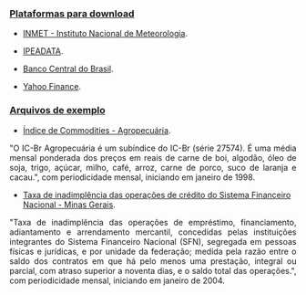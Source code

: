 ### [Plataformas para download](#)

- [INMET - Instituto Nacional de Meteorologia](http://www.inmet.gov.br/portal/index.php?r=home2/index). 

- [IPEADATA](http://www.ipeadata.gov.br/Default.aspx). 

- [Banco Central do Brasil](https://www3.bcb.gov.br/sgspub/localizarseries/localizarSeries.do?method=prepararTelaLocalizarSeries). 

- [Yahoo Finance](https://finance.yahoo.com/). 


### [Arquivos de exemplo](#)

- [Índice de Commodities - Agropecuária](https://www3.bcb.gov.br/sgspub/consultarvalores/consultarValoresSeries.do?method=downLoad).
<p align="justify">
"O IC-Br Agropecuária é um subíndice do IC-Br (série 27574). É uma média mensal ponderada dos preços em reais de carne de boi, algodão, óleo de soja, trigo, açúcar, milho, café, arroz, carne de porco, suco de laranja e cacau.", com periodicidade mensal, iniciando em janeiro de 1998.
</p>

- [Taxa de inadimplência das operações de crédito do Sistema Financeiro Nacional - Minas Gerais](https://www3.bcb.gov.br/sgspub/consultarvalores/consultarValoresSeries.do?method=downLoad).
<p align="justify">
"Taxa de inadimplência das operações de empréstimo, financiamento, adiantamento e arrendamento mercantil, concedidas pelas instituições integrantes do Sistema Financeiro Nacional (SFN), segregada em pessoas físicas e jurídicas, e por unidade da federação; medida pela razão entre o saldo dos contratos em que há pelo menos uma prestação, integral ou parcial, com atraso superior a noventa dias, e o saldo total das operações.", com periodicidade mensal, iniciando em janeiro de 2004.
</p>



